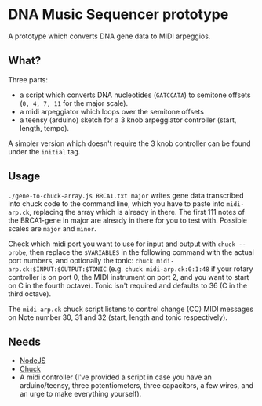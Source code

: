 # DNA Music Sequencer prototype

A prototype which converts DNA gene data to MIDI arpeggios.

## What?

Three parts:
- a script which converts DNA nucleotides (`GATCCATA`) to semitone offsets (`0, 4, 7, 11` for the major scale).
- a midi arpeggiator which loops over the semitone offsets
- a teensy (arduino) sketch for a 3 knob arpeggiator controller (start, length, tempo).

A simpler version which doesn't require the 3 knob controller can be found under the `initial` tag.

## Usage

`./gene-to-chuck-array.js BRCA1.txt major` writes gene data transcribed into chuck code to the command line, which you have to paste into `midi-arp.ck`, replacing the array which is already in there. The first 111 notes of the BRCA1-gene in major are already in there for you to test with. Possible scales are `major` and `minor`.

Check which midi port you want to use for input and output with `chuck --probe`, then replace the `$VARIABLES` in the following command with the actual port numbers, and optionally the tonic: `chuck midi-arp.ck:$INPUT:$OUTPUT:$TONIC` (e.g. `chuck midi-arp.ck:0:1:48` if your rotary controller is on port 0, the MIDI instrument on port 2, and you want to start on C in the fourth octave). Tonic isn't required and defaults to 36 (C in the third octave).

The `midi-arp.ck` chuck script listens to control change (CC) MIDI messages on Note number 30, 31 and 32 (start, length and tonic respectively).

## Needs

- [NodeJS](https://nodejs.org/en/)
- [Chuck](http://chuck.cs.princeton.edu/)
- A midi controller (I've provided a script in case you have an arduino/teensy, three potentiometers, three capacitors, a few wires, and an urge to make everything yourself).

